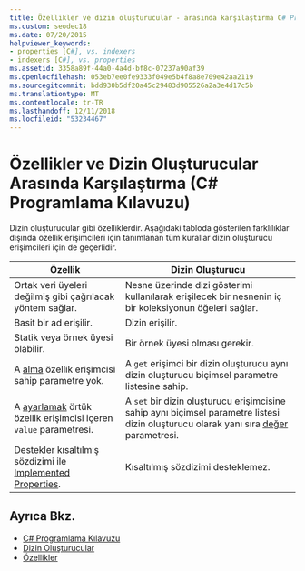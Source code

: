 ```yaml
---
title: Özellikler ve dizin oluşturucular - arasında karşılaştırma C# Programlama Kılavuzu
ms.custom: seodec18
ms.date: 07/20/2015
helpviewer_keywords:
- properties [C#], vs. indexers
- indexers [C#], vs. properties
ms.assetid: 3358a89f-44a0-4a4d-bf8c-07237a90af39
ms.openlocfilehash: 053eb7ee0fe9333f049e5b4f8a8e709e42aa2119
ms.sourcegitcommit: bdd930b5df20a45c29483d905526a2a3e4d17c5b
ms.translationtype: MT
ms.contentlocale: tr-TR
ms.lasthandoff: 12/11/2018
ms.locfileid: "53234467"
---
```

# <a name="comparison-between-properties-and-indexers-c-programming-guide"></a>Özellikler ve Dizin Oluşturucular Arasında Karşılaştırma (C# Programlama Kılavuzu)
Dizin oluşturucular gibi özelliklerdir. Aşağıdaki tabloda gösterilen farklılıklar dışında özellik erişimcileri için tanımlanan tüm kurallar dizin oluşturucu erişimcileri için de geçerlidir.  
  
|Özellik|Dizin Oluşturucu|  
|--------------|-------------|  
|Ortak veri üyeleri değilmiş gibi çağrılacak yöntem sağlar.|Nesne üzerinde dizi gösterimi kullanılarak erişilecek bir nesnenin iç bir koleksiyonun öğeleri sağlar.|  
|Basit bir ad erişilir.|Dizin erişilir.|  
|Statik veya örnek üyesi olabilir.|Bir örnek üyesi olması gerekir.|  
|A [alma](../../../csharp/language-reference/keywords/get.md) özellik erişimcisi sahip parametre yok.|A `get` erişimci bir dizin oluşturucu aynı dizin oluşturucu biçimsel parametre listesine sahip.|  
|A [ayarlamak](../../../csharp/language-reference/keywords/set.md) örtük özellik erişimcisi içeren `value` parametresi.|A `set` bir dizin oluşturucu erişimcisine sahip aynı biçimsel parametre listesi dizin oluşturucu olarak yanı sıra [değer](../../../csharp/language-reference/keywords/value.md) parametresi.|  
|Destekler kısaltılmış sözdizimi ile [Implemented Properties](../../../csharp/programming-guide/classes-and-structs/auto-implemented-properties.md).|Kısaltılmış sözdizimi desteklemez.|  
  
## <a name="see-also"></a>Ayrıca Bkz.

- [C# Programlama Kılavuzu](../../../csharp/programming-guide/index.md)  
- [Dizin Oluşturucular](../../../csharp/programming-guide/indexers/index.md)  
- [Özellikler](../../../csharp/programming-guide/classes-and-structs/properties.md)
